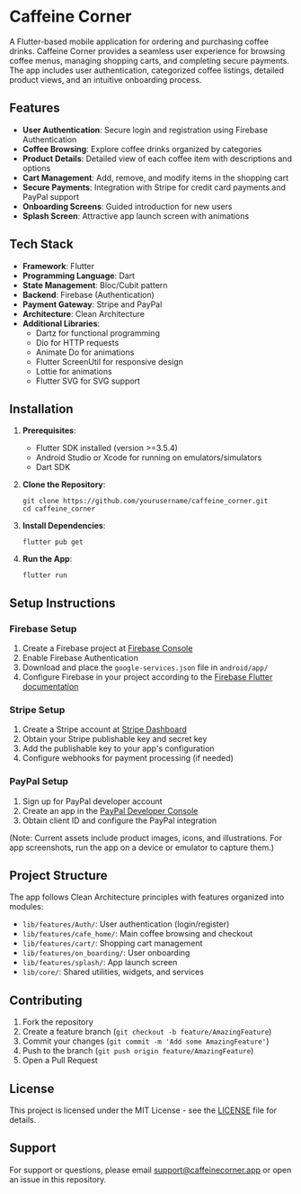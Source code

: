 # Caffeine Corner

A Flutter-based mobile application for ordering and purchasing coffee drinks. Caffeine Corner provides a seamless user experience for browsing coffee menus, managing shopping carts, and completing secure payments. The app includes user authentication, categorized coffee listings, detailed product views, and an intuitive onboarding process.

## Features

- **User Authentication**: Secure login and registration using Firebase Authentication
- **Coffee Browsing**: Explore coffee drinks organized by categories
- **Product Details**: Detailed view of each coffee item with descriptions and options
- **Cart Management**: Add, remove, and modify items in the shopping cart
- **Secure Payments**: Integration with Stripe for credit card payments and PayPal support
- **Onboarding Screens**: Guided introduction for new users
- **Splash Screen**: Attractive app launch screen with animations

## Tech Stack

- **Framework**: Flutter
- **Programming Language**: Dart
- **State Management**: Bloc/Cubit pattern
- **Backend**: Firebase (Authentication)
- **Payment Gateway**: Stripe and PayPal
- **Architecture**: Clean Architecture
- **Additional Libraries**:
  - Dartz for functional programming
  - Dio for HTTP requests
  - Animate Do for animations
  - Flutter ScreenUtil for responsive design
  - Lottie for animations
  - Flutter SVG for SVG support


## Installation

1. **Prerequisites**:
   - Flutter SDK installed (version >=3.5.4)
   - Android Studio or Xcode for running on emulators/simulators
   - Dart SDK

2. **Clone the Repository**:
   ```
   git clone https://github.com/yourusername/caffeine_corner.git
   cd caffeine_corner
   ```

3. **Install Dependencies**:
   ```
   flutter pub get
   ```

4. **Run the App**:
   ```
   flutter run
   ```

## Setup Instructions

### Firebase Setup
1. Create a Firebase project at [Firebase Console](https://console.firebase.google.com/)
2. Enable Firebase Authentication
3. Download and place the `google-services.json` file in `android/app/`
4. Configure Firebase in your project according to the [Firebase Flutter documentation](https://firebase.google.com/docs/flutter/setup)

### Stripe Setup
1. Create a Stripe account at [Stripe Dashboard](https://dashboard.stripe.com/)
2. Obtain your Stripe publishable key and secret key
3. Add the publishable key to your app's configuration
4. Configure webhooks for payment processing (if needed)

### PayPal Setup
1. Sign up for PayPal developer account
2. Create an app in the [PayPal Developer Console](https://developer.paypal.com/)
3. Obtain client ID and configure the PayPal integration



(Note: Current assets include product images, icons, and illustrations. For app screenshots, run the app on a device or emulator to capture them.)

## Project Structure

The app follows Clean Architecture principles with features organized into modules:

- `lib/features/Auth/`: User authentication (login/register)
- `lib/features/cafe_home/`: Main coffee browsing and checkout
- `lib/features/cart/`: Shopping cart management
- `lib/features/on_boarding/`: User onboarding
- `lib/features/splash/`: App launch screen
- `lib/core/`: Shared utilities, widgets, and services

## Contributing

1. Fork the repository
2. Create a feature branch (`git checkout -b feature/AmazingFeature`)
3. Commit your changes (`git commit -m 'Add some AmazingFeature'`)
4. Push to the branch (`git push origin feature/AmazingFeature`)
5. Open a Pull Request

## License

This project is licensed under the MIT License - see the [LICENSE](LICENSE) file for details.

## Support

For support or questions, please email support@caffeinecorner.app or open an issue in this repository.
